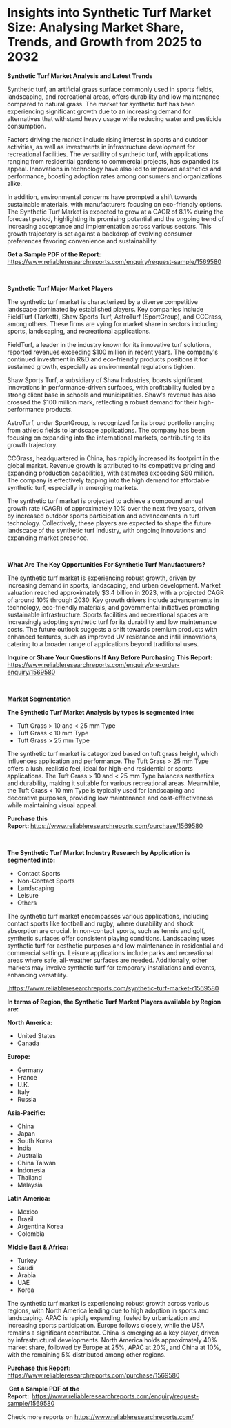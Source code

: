 <p><h1>Insights into Synthetic Turf Market Size: Analysing Market Share, Trends, and Growth from 2025 to 2032</h1></p><p><strong>Synthetic Turf Market Analysis and Latest Trends</strong></p>
<p><p>Synthetic turf, an artificial grass surface commonly used in sports fields, landscaping, and recreational areas, offers durability and low maintenance compared to natural grass. The market for synthetic turf has been experiencing significant growth due to an increasing demand for alternatives that withstand heavy usage while reducing water and pesticide consumption. </p><p>Factors driving the market include rising interest in sports and outdoor activities, as well as investments in infrastructure development for recreational facilities. The versatility of synthetic turf, with applications ranging from residential gardens to commercial projects, has expanded its appeal. Innovations in technology have also led to improved aesthetics and performance, boosting adoption rates among consumers and organizations alike.</p><p>In addition, environmental concerns have prompted a shift towards sustainable materials, with manufacturers focusing on eco-friendly options. The Synthetic Turf Market is expected to grow at a CAGR of 8.1% during the forecast period, highlighting its promising potential and the ongoing trend of increasing acceptance and implementation across various sectors. This growth trajectory is set against a backdrop of evolving consumer preferences favoring convenience and sustainability.</p></p>
<p><strong>Get a Sample PDF of the Report:&nbsp;</strong> <a href="https://www.reliableresearchreports.com/enquiry/request-sample/1569580?utm_campaign=3287&utm_medium=2&utm_source=Github&utm_content=ia&utm_term=25032025&utm_id=synthetic-turf">https://www.reliableresearchreports.com/enquiry/request-sample/1569580</a></p>
<p>&nbsp;</p>
<p><strong>Synthetic Turf Major Market Players</strong></p>
<p><p>The synthetic turf market is characterized by a diverse competitive landscape dominated by established players. Key companies include FieldTurf (Tarkett), Shaw Sports Turf, AstroTurf (SportGroup), and CCGrass, among others. These firms are vying for market share in sectors including sports, landscaping, and recreational applications.</p><p>FieldTurf, a leader in the industry known for its innovative turf solutions, reported revenues exceeding $100 million in recent years. The company's continued investment in R&D and eco-friendly products positions it for sustained growth, especially as environmental regulations tighten.</p><p>Shaw Sports Turf, a subsidiary of Shaw Industries, boasts significant innovations in performance-driven surfaces, with profitability fueled by a strong client base in schools and municipalities. Shaw's revenue has also crossed the $100 million mark, reflecting a robust demand for their high-performance products.</p><p>AstroTurf, under SportGroup, is recognized for its broad portfolio ranging from athletic fields to landscape applications. The company has been focusing on expanding into the international markets, contributing to its growth trajectory.</p><p>CCGrass, headquartered in China, has rapidly increased its footprint in the global market. Revenue growth is attributed to its competitive pricing and expanding production capabilities, with estimates exceeding $60 million. The company is effectively tapping into the high demand for affordable synthetic turf, especially in emerging markets.</p><p>The synthetic turf market is projected to achieve a compound annual growth rate (CAGR) of approximately 10% over the next five years, driven by increased outdoor sports participation and advancements in turf technology. Collectively, these players are expected to shape the future landscape of the synthetic turf industry, with ongoing innovations and expanding market presence.</p></p>
<p>&nbsp;</p>
<p><strong>What Are The Key Opportunities For Synthetic Turf Manufacturers?</strong></p>
<p><p>The synthetic turf market is experiencing robust growth, driven by increasing demand in sports, landscaping, and urban development. Market valuation reached approximately $3.4 billion in 2023, with a projected CAGR of around 10% through 2030. Key growth drivers include advancements in technology, eco-friendly materials, and governmental initiatives promoting sustainable infrastructure. Sports facilities and recreational spaces are increasingly adopting synthetic turf for its durability and low maintenance costs. The future outlook suggests a shift towards premium products with enhanced features, such as improved UV resistance and infill innovations, catering to a broader range of applications beyond traditional uses.</p></p>
<p><strong>Inquire or Share Your Questions If Any Before Purchasing This Report:</strong> <a href="https://www.reliableresearchreports.com/enquiry/pre-order-enquiry/1569580?utm_campaign=3287&utm_medium=2&utm_source=Github&utm_content=ia&utm_term=25032025&utm_id=synthetic-turf">https://www.reliableresearchreports.com/enquiry/pre-order-enquiry/1569580</a></p>
<p>&nbsp;</p>
<p><strong>Market Segmentation</strong></p>
<p><strong>The Synthetic Turf Market Analysis by types is segmented into:</strong></p>
<p><ul><li>Tuft Grass > 10 and < 25 mm Type</li><li>Tuft Grass < 10 mm Type</li><li>Tuft Grass > 25 mm Type</li></ul></p>
<p><p>The synthetic turf market is categorized based on tuft grass height, which influences application and performance. The Tuft Grass > 25 mm Type offers a lush, realistic feel, ideal for high-end residential or sports applications. The Tuft Grass > 10 and < 25 mm Type balances aesthetics and durability, making it suitable for various recreational areas. Meanwhile, the Tuft Grass < 10 mm Type is typically used for landscaping and decorative purposes, providing low maintenance and cost-effectiveness while maintaining visual appeal.</p></p>
<p><strong>Purchase this Report:&nbsp;</strong><a href="https://www.reliableresearchreports.com/purchase/1569580?utm_campaign=3287&utm_medium=2&utm_source=Github&utm_content=ia&utm_term=25032025&utm_id=synthetic-turf">https://www.reliableresearchreports.com/purchase/1569580</a></p>
<p>&nbsp;</p>
<p><strong>The Synthetic Turf Market Industry Research by Application is segmented into:</strong></p>
<p><ul><li>Contact Sports</li><li>Non-Contact Sports</li><li>Landscaping</li><li>Leisure</li><li>Others</li></ul></p>
<p><p>The synthetic turf market encompasses various applications, including contact sports like football and rugby, where durability and shock absorption are crucial. In non-contact sports, such as tennis and golf, synthetic surfaces offer consistent playing conditions. Landscaping uses synthetic turf for aesthetic purposes and low maintenance in residential and commercial settings. Leisure applications include parks and recreational areas where safe, all-weather surfaces are needed. Additionally, other markets may involve synthetic turf for temporary installations and events, enhancing versatility.</p></p>
<p><a href="https://www.reliableresearchreports.com/synthetic-turf-market-r1569580?utm_campaign=3287&utm_medium=2&utm_source=Github&utm_content=ia&utm_term=25032025&utm_id=synthetic-turf">&nbsp;https://www.reliableresearchreports.com/synthetic-turf-market-r1569580</a></p>
<p><strong>In terms of Region, the Synthetic Turf Market Players available by Region are:</strong></p>
<p>
    <p> <strong> North America: </strong>
        <ul>
            <li>United States</li>
            <li>Canada</li>
        </ul>
        </p> 
    <p> <strong> Europe: </strong>
        <ul>
            <li>Germany</li>
            <li>France</li>
            <li>U.K.</li>
            <li>Italy</li>
            <li>Russia</li>
        </ul>
        </p> 
    <p> <strong> Asia-Pacific: </strong>
        <ul>
            <li>China</li>
            <li>Japan</li>
            <li>South Korea</li>
            <li>India</li>
            <li>Australia</li>
            <li>China Taiwan</li>
            <li>Indonesia</li>
            <li>Thailand</li>
            <li>Malaysia</li>
        </ul>
        </p> 
    <p> <strong> Latin America: </strong>
        <ul>
            <li>Mexico</li>
            <li>Brazil</li>
            <li>Argentina Korea</li>
            <li>Colombia</li>
        </ul>
        </p> 
    <p> <strong> Middle East & Africa: </strong>
        <ul>
            <li>Turkey</li>
            <li>Saudi</li>
            <li>Arabia</li>
            <li>UAE</li>
            <li>Korea</li>
        </ul>
    </p>
    </p>
<p><p>The synthetic turf market is experiencing robust growth across various regions, with North America leading due to high adoption in sports and landscaping. APAC is rapidly expanding, fueled by urbanization and increasing sports participation. Europe follows closely, while the USA remains a significant contributor. China is emerging as a key player, driven by infrastructural developments. North America holds approximately 40% market share, followed by Europe at 25%, APAC at 20%, and China at 10%, with the remaining 5% distributed among other regions.</p></p>
<p><strong>Purchase this Report: </strong><a href="https://www.reliableresearchreports.com/purchase/1569580?utm_campaign=3287&utm_medium=2&utm_source=Github&utm_content=ia&utm_term=25032025&utm_id=synthetic-turf">https://www.reliableresearchreports.com/purchase/1569580</a></p>
<p>&nbsp;<strong>Get a Sample PDF of the Report:&nbsp;&nbsp;</strong><a href="https://www.reliableresearchreports.com/enquiry/request-sample/1569580?utm_campaign=3287&utm_medium=2&utm_source=Github&utm_content=ia&utm_term=25032025&utm_id=synthetic-turf">https://www.reliableresearchreports.com/enquiry/request-sample/1569580</a></p>
<p><strong></strong></p>
<p>Check more reports on <a href="https://www.reliableresearchreports.com/?utm_campaign=3287&utm_medium=2&utm_source=Github&utm_content=ia&utm_term=25032025&utm_id=synthetic-turf">https://www.reliableresearchreports.com/</a></p>